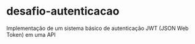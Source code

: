# desafio-autenticacao
Implementação de um sistema básico de autenticação JWT (JSON Web Token) em uma API

